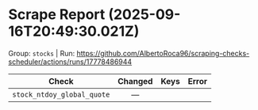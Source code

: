 # Scrape Report (2025-09-16T20:49:30.021Z)

Group: `stocks`  |  Run: https://github.com/AlbertoRoca96/scraping-checks-scheduler/actions/runs/17778486944

| Check | Changed | Keys | Error |
|---|:---:|:--|:--|
| `stock_ntdoy_global_quote` | — |  |  |

